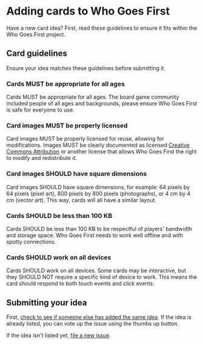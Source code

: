 # Adding cards to Who Goes First

Have a new card idea? First, read these guidelines to ensure it fits within the
Who Goes First project.


## Card guidelines

Ensure your idea matches these guidelines before submitting it.


### Cards MUST be appropriate for all ages

Cards MUST be appropriate for all ages. The board game community included people
of all ages and backgrounds, please ensure Who Goes First is safe for everyone
to use.


### Card images MUST be properly licensed

Card images MUST be properly licensed for reuse, allowing for modifications.
Images MUST be clearly documented as licensed [Creative Commons
Attribution](https://creativecommons.org/licenses/by/4.0/) or another license
that allows Who Goes First the right to modify and redistribute it.


### Card images SHOULD have square dimensions

Card images SHOULD have square dimensions, for example: 64 pixels by 64 pixels
(pixel art), 800 pixels by 800 pixels (photographs), or 4 cm by 4 cm (vector
art). This way, cards will all have a similar layout.


### Cards SHOULD be less than 100 KB

Cards SHOULD be less than 100 KB to be respectful of players' bandwidth and
storage space. Who Goes First needs to work well offline and with spotty
connections.


### Cards SHOULD work on all devices

Cards SHOULD work on all devices. Some cards may be interactive, but they SHOULD
NOT require a specific kind of device to work. This means the card should
respond to both touch events and click events.


## Submitting your idea

First, [check to see if someone else has added the same
idea](https://github.com/whogoesfirst/who-goes-first/issues). If the idea is
already listed, you can vote up the issue using the thumbs up button.

If the idea isn't listed yet, [file a new
issue](https://github.com/whogoesfirst/who-goes-first/issues/new).
